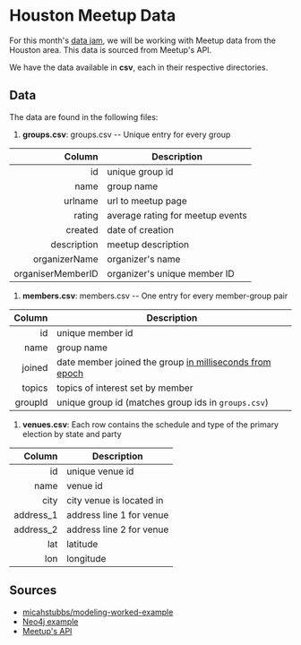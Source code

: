 # Houston Meetup Data

For this month's [data jam](https://www.meetup.com/Houston-Data-Visualization-Meetup/events/233079777/), we will be working with Meetup data from the Houston area.  This data is sourced from Meetup's API.

We have the data available in **csv**, each in their respective directories.

## Data

The data are found in the following files:

1. **groups.csv**: groups.csv -- Unique entry for every group

  | Column    | Description                                |
  |----------:|--------------------------------------------|
  | id     | unique group id|
  | name | group name|
  | urlname    | url to meetup page|
  | rating     | average rating for meetup events |
  | created | date of creation |
  | description    | meetup description |
  | organizerName      | organizer's name |
  | organiserMemberID | organizer's unique member ID |

1. **members.csv**: members.csv -- One entry for every member-group pair

  | Column | Description                                |
  | ------:| ------------------------------------------ |
  | id   | unique member id |
  | name  | group name |
  | joined  | date member joined the group [in milliseconds from epoch](https://currentmillis.com/)|
  | topics  | topics of interest set by member |
  | groupId  | unique group id (matches group ids in `groups.csv`)                            |

1. **venues.csv**: Each row contains the schedule and type of the primary election by state and party

  | Column | Description                                |
  | ------:| ------------------------------------------ |
  | id   | unique venue id |
  | name  | venue id |
  | city  | city venue is located in |
  | address_1   | address line 1 for venue |
  | address_2  | address line 2 for venue |
  | lat   | latitude                              |
  | lon   | longitude                              |


## Sources
- [micahstubbs/modeling-worked-example](https://github.com/micahstubbs/modeling-worked-example)
- [Neo4j example](https://github.com/neo4j-meetups/modeling-worked-example)
- [Meetup's API](https://www.meetup.com/meetup_api/)
